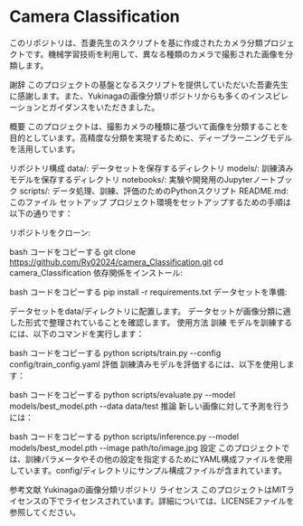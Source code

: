 # Camera Classification
このリポジトリは、吾妻先生のスクリプトを基に作成されたカメラ分類プロジェクトです。機械学習技術を利用して、異なる種類のカメラで撮影された画像を分類します。

謝辞
このプロジェクトの基盤となるスクリプトを提供していただいた吾妻先生に感謝します。また、Yukinagaの画像分類リポジトリからも多くのインスピレーションとガイダンスをいただきました。

概要
このプロジェクトは、撮影カメラの種類に基づいて画像を分類することを目的としています。高精度な分類を実現するために、ディープラーニングモデルを活用しています。

リポジトリ構成
data/: データセットを保存するディレクトリ
models/: 訓練済みモデルを保存するディレクトリ
notebooks/: 実験や開発用のJupyterノートブック
scripts/: データ処理、訓練、評価のためのPythonスクリプト
README.md: このファイル
セットアップ
プロジェクト環境をセットアップするための手順は以下の通りです：

リポジトリをクローン:

bash
コードをコピーする
git clone https://github.com/Ry02024/camera_Classification.git
cd camera_Classification
依存関係をインストール:

bash
コードをコピーする
pip install -r requirements.txt
データセットを準備:

データセットをdata/ディレクトリに配置します。
データセットが画像分類に適した形式で整理されていることを確認します。
使用方法
訓練
モデルを訓練するには、以下のコマンドを実行します：

bash
コードをコピーする
python scripts/train.py --config config/train_config.yaml
評価
訓練済みモデルを評価するには、以下を使用します：

bash
コードをコピーする
python scripts/evaluate.py --model models/best_model.pth --data data/test
推論
新しい画像に対して予測を行うには：

bash
コードをコピーする
python scripts/inference.py --model models/best_model.pth --image path/to/image.jpg
設定
このプロジェクトでは、訓練パラメータやその他の設定を指定するためにYAML構成ファイルを使用しています。config/ディレクトリにサンプル構成ファイルが含まれています。

参考文献
Yukinagaの画像分類リポジトリ
ライセンス
このプロジェクトはMITライセンスの下でライセンスされています。詳細については、LICENSEファイルを参照してください。
